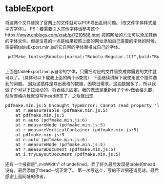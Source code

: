 # tableExport
将这两个文件替换了官网上的文件就可以PDF导出乱码问题。（改文件字体样式是平方字体）。
PS：若需要引入其他字体请参考这个https://www.cnblogs.com/xrab/p/7210588.html
按照网址的方法可以添加其他的字体文件。但是注意的一点是如果按照上面的网址添加自己需要的字体的时候，需要把tableExport.min.js的它自带的字体替换成自己的字体。
<pre>
 pdfMake.fonts={Roboto:{normal:"Roboto-Regular.ttf",bold:"Roboto-Medium.ttf",italics:"Roboto-Italic.ttf",bolditalics:"Roboto-MediumItalic.ttf"}}

</pre>
上面是tableExport.min.js自带的字体，只需把对应的文件替换成你需要的文件就可以了。（具体可以下载我上面的两个js查找）
下面继续讲解下我使用这个插件遇到的问题。
因为这插件是导出表格的数据，因项目需求，这边数据多了，所以我做了个可以下拉滚动的，将表格头固定。我的做法是重新用了个div做表格头部，然后表格内我就没写thead标签了。之后就出现
<pre>
pdfmake.min.js:5 Uncaught TypeError: Cannot read property 'length' of undefined
    at r.measureTable (pdfmake.min.js:5)
    at pdfmake.min.js:5
    at n.auto (pdfmake.min.js:6)
    at r.measureNode (pdfmake.min.js:5)
    at r.measureVerticalContainer (pdfmake.min.js:5)
    at pdfmake.min.js:5
    at n.auto (pdfmake.min.js:6)
    at r.measureNode (pdfmake.min.js:5)
    at r.measureDocument (pdfmake.min.js:5)
    at i.tryLayoutDocument (pdfmake.min.js:5)
</pre>
还有一个报错是"_minWidth" of undefined，弄了好久最后发现是table的thead没有，最后添加了thead一切正常了。
第一次写这个，写的不详细还请见谅。最后感谢上面网址的作者，
